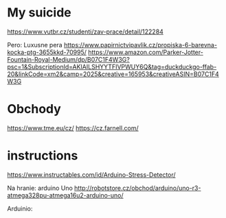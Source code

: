 # My suicide

https://www.vutbr.cz/studenti/zav-prace/detail/122284

Pero:
Luxusne pera
https://www.papirnictvipavlik.cz/propiska-6-barevna-kocka-ptg-3655kkd-70995/
https://www.amazon.com/Parker-Jotter-Fountain-Royal-Medium/dp/B07C1F4W3G?psc=1&SubscriptionId=AKIAILSHYYTFIVPWUY6Q&tag=duckduckgo-ffab-20&linkCode=xm2&camp=2025&creative=165953&creativeASIN=B07C1F4W3G

# Obchody
https://www.tme.eu/cz/
https://cz.farnell.com/

# instructions
https://www.instructables.com/id/Arduino-Stress-Detector/


Na hranie: arduino Uno http://robotstore.cz/obchod/arduino/uno-r3-atmega328pu-atmega16u2-arduino-uno/

Arduinio:



